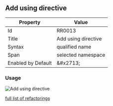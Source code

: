 ## Add using directive

| Property | Value |
| -------- | ----- |
| Id | RR0013 |
| Title | Add using directive |
| Syntax | qualified name |
| Span | selected namespace |
| Enabled by Default | &\#x2713; |

### Usage

![Add using directive](../../images/refactorings/AddUsingDirective.png)

[full list of refactorings](Refactorings.md)